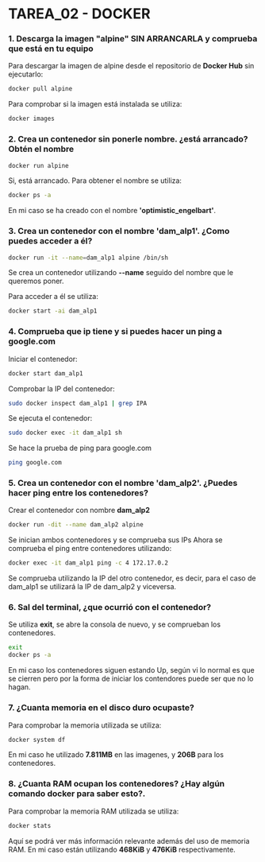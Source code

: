 # TAREA_02 - DOCKER

### 1. Descarga la imagen "alpine" SIN ARRANCARLA y comprueba que está en tu equipo
Para descargar la imagen de alpine desde el repositorio de **Docker Hub** sin ejecutarlo:
```bash
docker pull alpine
```

Para comprobar si la imagen está instalada se utiliza:
```bash
docker images
```
### 2. Crea un contenedor sin ponerle nombre. ¿está arrancado? Obtén el nombre
```bash
docker run alpine
```
Si, está arrancado. Para obtener el nombre se utiliza:
```bash
docker ps -a
```
En mi caso se ha creado con el nombre **'optimistic_engelbart'**.
### 3. Crea un contenedor con el nombre 'dam_alp1'. ¿Como puedes acceder a él?
```bash
docker run -it --name=dam_alp1 alpine /bin/sh
```
Se crea un contenedor utilizando **--name** seguido del nombre que le queremos poner.

Para acceder a él se utiliza:
```bash
docker start -ai dam_alp1
```
### 4. Comprueba que ip tiene y si puedes hacer un ping a google.com
Iniciar el contenedor:
```bash
docker start dam_alp1
```
Comprobar la IP del contenedor:
```bash
sudo docker inspect dam_alp1 | grep IPA
```
Se ejecuta el contenedor:
```bash
sudo docker exec -it dam_alp1 sh
```
Se hace la prueba de ping para google.com
```bash
ping google.com
```
### 5. Crea un contenedor con el nombre 'dam_alp2'. ¿Puedes hacer ping entre los contenedores?
Crear el contenedor con nombre **dam_alp2**
```bash
docker run -dit --name dam_alp2 alpine
```
Se inician ambos contenedores y se comprueba sus IPs
Ahora se comprueba el ping entre contenedores utilizando:
```bash
docker exec -it dam_alp1 ping -c 4 172.17.0.2
```
Se comprueba utilizando la IP del otro contenedor, es decir, para el caso de dam_alp1 se utilizará la IP de dam_alp2 y viceversa.
### 6. Sal del terminal, ¿que ocurrió con el contenedor?
Se utiliza **exit**, se abre la consola de nuevo, y se comprueban los contenedores.
```bash
exit
docker ps -a
```
En mi caso los contenedores siguen estando Up, según vi lo normal es que se cierren pero por la forma de iniciar los contendores puede ser que no lo hagan.
### 7. ¿Cuanta memoria en el disco duro ocupaste?
Para comprobar la memoria utilizada se utiliza:
```bash
docker system df
```
En mi caso he utilizado **7.811MB** en las imagenes, y **206B** para los contenedores.
### 8. ¿Cuanta RAM ocupan los contenedores? ¿Hay algún comando docker para saber esto?.
Para comprobar la memoria RAM utilizada se utiliza:
```bash
docker stats
```
Aquí se podrá ver más información relevante además del uso de memoria RAM.
En mi caso están utilizando **468KiB** y **476KiB** respectivamente.
